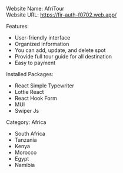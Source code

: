 Website Name: AfriTour \
Website URL: https://fir-auth-f0702.web.app/

 Features:

 - User-friendly interface
 - Organized information
 - You can add, update, and delete spot
 - Provide full tour guide for all destination
 - Easy to payment

Installed Packages:

- React Simple Typewriter
- Lottie React
- React Hook Form
- MUI
- Swiper Js

Category: Africa

- South Africa
- Tanzania
- Kenya
- Morocco
- Egypt
- Namibia
